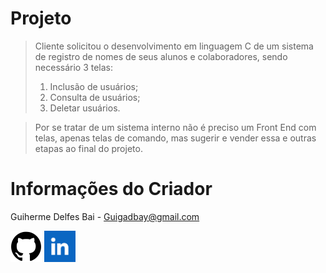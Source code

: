 # Projeto
> Cliente solicitou o desenvolvimento em linguagem C de um sistema de registro de nomes de seus alunos e colaboradores, sendo necessário 3 telas: 
> 1. Inclusão de usuários; 
> 2. Consulta de usuários; 
> 3. Deletar usuários.

> Por se tratar de um sistema interno não é preciso um Front End com telas, apenas telas de comando, mas sugerir e vender essa e outras etapas ao final do projeto.

# Informações do Criador
Guiherme Delfes Bai - Guigadbay@gmail.com

<a href="https://github.com/Guigadbay"><img src="Imagens\GitHub.png" alt="GitHub" width="50" title="Perfil do GitHub"></a> <a href="https://www.linkedin.com/in/guilherme-delfes-bai/"><img src="Imagens\LinkedIn.png" alt="GitHub" width="50" title="Perfil do LinkedIn"></a>


